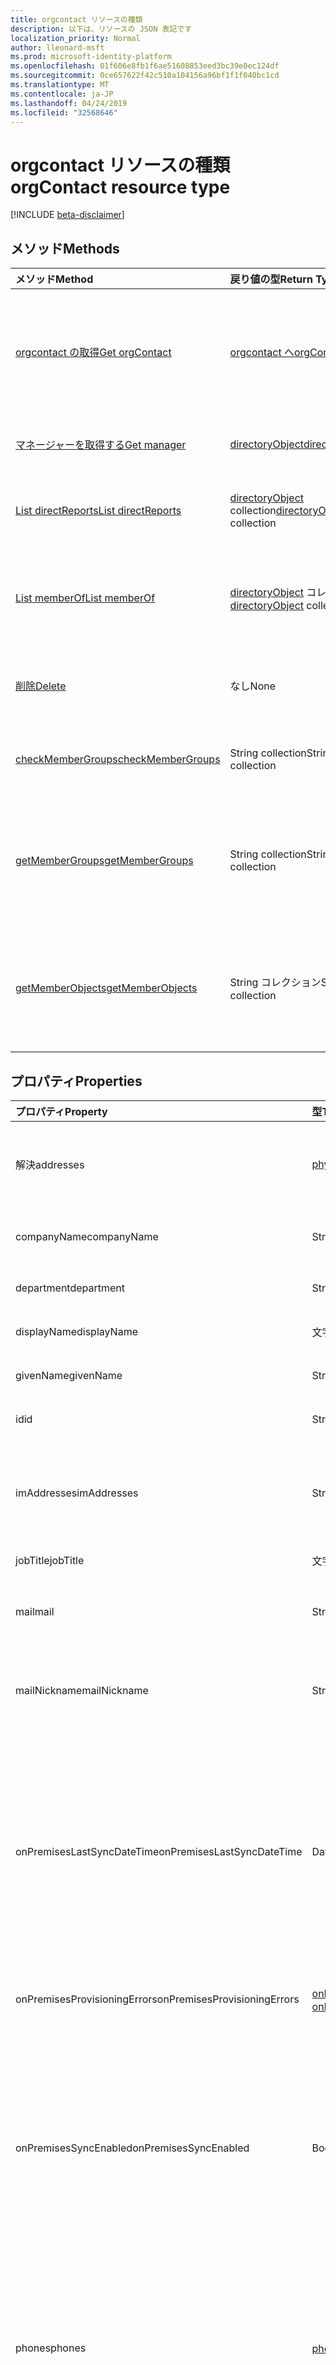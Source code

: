 ```yaml
---
title: orgcontact リソースの種類
description: 以下は、リソースの JSON 表記です
localization_priority: Normal
author: lleonard-msft
ms.prod: microsoft-identity-platform
ms.openlocfilehash: 01f606e8fb1f6ae51608853eed3bc39e0ec124df
ms.sourcegitcommit: 0ce657622f42c510a104156a96bf1f1f040bc1cd
ms.translationtype: MT
ms.contentlocale: ja-JP
ms.lasthandoff: 04/24/2019
ms.locfileid: "32568646"
---
```

# <a name="orgcontact-resource-type"></a><span data-ttu-id="617ef-103">orgcontact リソースの種類</span><span class="sxs-lookup"><span data-stu-id="617ef-103">orgContact resource type</span></span>

[!INCLUDE [beta-disclaimer](../../includes/beta-disclaimer.md)]

## <a name="methods"></a><span data-ttu-id="617ef-104">メソッド</span><span class="sxs-lookup"><span data-stu-id="617ef-104">Methods</span></span>

| <span data-ttu-id="617ef-105">メソッド</span><span class="sxs-lookup"><span data-stu-id="617ef-105">Method</span></span>           | <span data-ttu-id="617ef-106">戻り値の型</span><span class="sxs-lookup"><span data-stu-id="617ef-106">Return Type</span></span>    |<span data-ttu-id="617ef-107">説明</span><span class="sxs-lookup"><span data-stu-id="617ef-107">Description</span></span>|
|:---------------|:--------|:----------|
|[<span data-ttu-id="617ef-108">orgcontact の取得</span><span class="sxs-lookup"><span data-stu-id="617ef-108">Get orgContact</span></span>](../api/orgcontact-get.md) | [<span data-ttu-id="617ef-109">orgcontact へ</span><span class="sxs-lookup"><span data-stu-id="617ef-109">orgContact</span></span>](orgcontact.md) |<span data-ttu-id="617ef-110">orgcontact オブジェクトのプロパティと関係を読み取ります。</span><span class="sxs-lookup"><span data-stu-id="617ef-110">Read properties and relationships of orgContact object.</span></span>|
|[<span data-ttu-id="617ef-111">マネージャーを取得する</span><span class="sxs-lookup"><span data-stu-id="617ef-111">Get manager</span></span>](../api/orgcontact-get-manager.md) |[<span data-ttu-id="617ef-112">directoryObject</span><span class="sxs-lookup"><span data-stu-id="617ef-112">directoryObject</span></span>](directoryobject.md)| <span data-ttu-id="617ef-113">連絡先の上司を取得します。</span><span class="sxs-lookup"><span data-stu-id="617ef-113">Get the contact's manager.</span></span>|
|[<span data-ttu-id="617ef-114">List directReports</span><span class="sxs-lookup"><span data-stu-id="617ef-114">List directReports</span></span>](../api/orgcontact-list-directreports.md) |<span data-ttu-id="617ef-115">[directoryObject](directoryobject.md) collection</span><span class="sxs-lookup"><span data-stu-id="617ef-115">[directoryObject](directoryobject.md) collection</span></span>| <span data-ttu-id="617ef-116">連絡先の直属の部下を一覧表示します。</span><span class="sxs-lookup"><span data-stu-id="617ef-116">List the contact's direct reports.</span></span>|
|[<span data-ttu-id="617ef-117">List memberOf</span><span class="sxs-lookup"><span data-stu-id="617ef-117">List memberOf</span></span>](../api/orgcontact-list-memberof.md) |<span data-ttu-id="617ef-118">[directoryObject](directoryobject.md) コレクション</span><span class="sxs-lookup"><span data-stu-id="617ef-118">[directoryObject](directoryobject.md) collection</span></span>| <span data-ttu-id="617ef-119">memberOf オブジェクトのコレクションを取得します。</span><span class="sxs-lookup"><span data-stu-id="617ef-119">Get a memberOf object collection.</span></span>|
|[<span data-ttu-id="617ef-120">削除</span><span class="sxs-lookup"><span data-stu-id="617ef-120">Delete</span></span>](../api/orgcontact-delete.md) | <span data-ttu-id="617ef-121">なし</span><span class="sxs-lookup"><span data-stu-id="617ef-121">None</span></span> |<span data-ttu-id="617ef-122">orgcontact オブジェクトを削除します。</span><span class="sxs-lookup"><span data-stu-id="617ef-122">Delete orgContact object.</span></span> |
|[<span data-ttu-id="617ef-123">checkMemberGroups</span><span class="sxs-lookup"><span data-stu-id="617ef-123">checkMemberGroups</span></span>](../api/orgcontact-checkmembergroups.md)|<span data-ttu-id="617ef-124">String collection</span><span class="sxs-lookup"><span data-stu-id="617ef-124">String collection</span></span>| <span data-ttu-id="617ef-125">グループのメンバーシップを確認します。</span><span class="sxs-lookup"><span data-stu-id="617ef-125">Check for group membership.</span></span> |
|[<span data-ttu-id="617ef-126">getMemberGroups</span><span class="sxs-lookup"><span data-stu-id="617ef-126">getMemberGroups</span></span>](../api/orgcontact-getmembergroups.md)|<span data-ttu-id="617ef-127">String collection</span><span class="sxs-lookup"><span data-stu-id="617ef-127">String collection</span></span>| <span data-ttu-id="617ef-128">指定した連絡先がメンバーであるすべてのグループを取得します。</span><span class="sxs-lookup"><span data-stu-id="617ef-128">Return all the groups that the specified contact is a member of.</span></span> |
|[<span data-ttu-id="617ef-129">getMemberObjects</span><span class="sxs-lookup"><span data-stu-id="617ef-129">getMemberObjects</span></span>](../api/orgcontact-getmemberobjects.md)|<span data-ttu-id="617ef-130">String コレクション</span><span class="sxs-lookup"><span data-stu-id="617ef-130">String collection</span></span>| <span data-ttu-id="617ef-131">連絡先がメンバーである directoryobjects の一覧を返します。</span><span class="sxs-lookup"><span data-stu-id="617ef-131">Returns a list of directoryObjects the contact is a member of.</span></span> |

## <a name="properties"></a><span data-ttu-id="617ef-132">プロパティ</span><span class="sxs-lookup"><span data-stu-id="617ef-132">Properties</span></span>

| <span data-ttu-id="617ef-133">プロパティ</span><span class="sxs-lookup"><span data-stu-id="617ef-133">Property</span></span>     | <span data-ttu-id="617ef-134">型</span><span class="sxs-lookup"><span data-stu-id="617ef-134">Type</span></span>   |<span data-ttu-id="617ef-135">説明</span><span class="sxs-lookup"><span data-stu-id="617ef-135">Description</span></span>|
|:---------------|:--------|:----------|
| <span data-ttu-id="617ef-136">解決</span><span class="sxs-lookup"><span data-stu-id="617ef-136">addresses</span></span>                    | [<span data-ttu-id="617ef-137">physicalOfficeAddress</span><span class="sxs-lookup"><span data-stu-id="617ef-137">physicalOfficeAddress</span></span>](physicalofficeaddress.md)            | <span data-ttu-id="617ef-138">この組織の連絡先の住所。</span><span class="sxs-lookup"><span data-stu-id="617ef-138">Postal addresses for this organizational contact.</span></span> <span data-ttu-id="617ef-139">現時点では、連絡先には1つの物理的な住所しかありません。</span><span class="sxs-lookup"><span data-stu-id="617ef-139">For now a contact can only have one physical address.</span></span> |
| <span data-ttu-id="617ef-140">companyName</span><span class="sxs-lookup"><span data-stu-id="617ef-140">companyName</span></span>                  | <span data-ttu-id="617ef-141">String</span><span class="sxs-lookup"><span data-stu-id="617ef-141">String</span></span>                                                    | <span data-ttu-id="617ef-142">この組織の連絡先が所属する会社の名前。</span><span class="sxs-lookup"><span data-stu-id="617ef-142">Name of the company that this organizational contact belong to.</span></span>                                                                                                                                                                                                                                                                                                                 |
| <span data-ttu-id="617ef-143">department</span><span class="sxs-lookup"><span data-stu-id="617ef-143">department</span></span>                   | <span data-ttu-id="617ef-144">String</span><span class="sxs-lookup"><span data-stu-id="617ef-144">String</span></span>                                                     | <span data-ttu-id="617ef-145">連絡先が機能する部署の名前。</span><span class="sxs-lookup"><span data-stu-id="617ef-145">The name for the department in which the contact works.</span></span>                                                                                                                                                                                                                                                                                                                                |
| <span data-ttu-id="617ef-146">displayName</span><span class="sxs-lookup"><span data-stu-id="617ef-146">displayName</span></span>                  | <span data-ttu-id="617ef-147">文字列型 (String)</span><span class="sxs-lookup"><span data-stu-id="617ef-147">String</span></span>                                                     | <span data-ttu-id="617ef-148">この組織の連絡先の表示名。</span><span class="sxs-lookup"><span data-stu-id="617ef-148">Display name for this organizational contact.</span></span>                                                                                                                                                                                                                                                                                                                                   |
| <span data-ttu-id="617ef-149">givenName</span><span class="sxs-lookup"><span data-stu-id="617ef-149">givenName</span></span>                    | <span data-ttu-id="617ef-150">String</span><span class="sxs-lookup"><span data-stu-id="617ef-150">String</span></span>                                                     | <span data-ttu-id="617ef-151">この組織の連絡先の最初の名前。</span><span class="sxs-lookup"><span data-stu-id="617ef-151">First name for this organizational contact.</span></span>                                                                                                                                                                                                                                                                                                                                     |
| <span data-ttu-id="617ef-152">id</span><span class="sxs-lookup"><span data-stu-id="617ef-152">id</span></span>                           | <span data-ttu-id="617ef-153">String</span><span class="sxs-lookup"><span data-stu-id="617ef-153">String</span></span>                                                     | <span data-ttu-id="617ef-154">この組織の連絡先の一意の識別子。</span><span class="sxs-lookup"><span data-stu-id="617ef-154">Unique identifier for this organizational contact.</span></span>                                                                                                                                                                                                                                                                                                                             |
| <span data-ttu-id="617ef-155">imAddresses</span><span class="sxs-lookup"><span data-stu-id="617ef-155">imAddresses</span></span>                  | <span data-ttu-id="617ef-156">String collection</span><span class="sxs-lookup"><span data-stu-id="617ef-156">String collection</span></span>                          | <span data-ttu-id="617ef-157">この組織の連絡先の IM アドレスのリスト。</span><span class="sxs-lookup"><span data-stu-id="617ef-157">List of IM addresses for this organizational contact.</span></span> <span data-ttu-id="617ef-158">現時点では、連絡先は SIP アドレスを1つだけ持つことができます。</span><span class="sxs-lookup"><span data-stu-id="617ef-158">For now a contact can only have one SIP address.</span></span>                                                                                                                                                                                                                        |
| <span data-ttu-id="617ef-159">jobTitle</span><span class="sxs-lookup"><span data-stu-id="617ef-159">jobTitle</span></span>                     | <span data-ttu-id="617ef-160">文字列</span><span class="sxs-lookup"><span data-stu-id="617ef-160">String</span></span>                                                     | <span data-ttu-id="617ef-161">この組織の連絡先の役職。</span><span class="sxs-lookup"><span data-stu-id="617ef-161">Job title for this organizational contact.</span></span>                                                                                                                                                                                                                                                                                                                                      |
|<span data-ttu-id="617ef-162">mail</span><span class="sxs-lookup"><span data-stu-id="617ef-162">mail</span></span>|<span data-ttu-id="617ef-163">String</span><span class="sxs-lookup"><span data-stu-id="617ef-163">String</span></span>| <span data-ttu-id="617ef-164">連絡先の SMTP アドレス (例: "jeff@contoso.onmicrosoft.com")。</span><span class="sxs-lookup"><span data-stu-id="617ef-164">The SMTP address for the contact, for example, "jeff@contoso.onmicrosoft.com".</span></span> |
| <span data-ttu-id="617ef-165">mailNickname</span><span class="sxs-lookup"><span data-stu-id="617ef-165">mailNickname</span></span>                 | <span data-ttu-id="617ef-166">String</span><span class="sxs-lookup"><span data-stu-id="617ef-166">String</span></span>                                                     | <span data-ttu-id="617ef-167">この組織の連絡先の電子メールエイリアス (電子メールアドレスの保留中の @ 記号の前にある部分)。</span><span class="sxs-lookup"><span data-stu-id="617ef-167">Email alias (portion of email address pre-pending the @ symbol) for this organizational contact.</span></span>                                                                                                                                                                                                                                                                                |
| <span data-ttu-id="617ef-168">onPremisesLastSyncDateTime</span><span class="sxs-lookup"><span data-stu-id="617ef-168">onPremisesLastSyncDateTime</span></span>   | <span data-ttu-id="617ef-169">DateTimeOffset</span><span class="sxs-lookup"><span data-stu-id="617ef-169">DateTimeOffset</span></span>                                             | <span data-ttu-id="617ef-170">この組織の連絡先が、オンプレミスの AD から最後に同期された日時。</span><span class="sxs-lookup"><span data-stu-id="617ef-170">Date and time when this organizational contact was last synchronized from on-premises AD.</span></span> <span data-ttu-id="617ef-171">Timestamp 型は、ISO 8601 形式を使用して日付と時刻の情報を表します。これは常に UTC 時間です。</span><span class="sxs-lookup"><span data-stu-id="617ef-171">The Timestamp type represents date and time information using ISO 8601 format and is always in UTC time.</span></span> <span data-ttu-id="617ef-172">たとえば、2014 年 1 月 1 日午前 0 時 (UTC) は、'2014-01-01T00:00:00Z'.のようになります。</span><span class="sxs-lookup"><span data-stu-id="617ef-172">For example, midnight UTC on Jan 1, 2014 would look like this: '2014-01-01T00:00:00Z'.</span></span>   |
| <span data-ttu-id="617ef-173">onPremisesProvisioningErrors</span><span class="sxs-lookup"><span data-stu-id="617ef-173">onPremisesProvisioningErrors</span></span> |<span data-ttu-id="617ef-174">[onPremisesProvisioningError](onpremisesprovisioningerror.md) コレクション</span><span class="sxs-lookup"><span data-stu-id="617ef-174">[onPremisesProvisioningError](onpremisesprovisioningerror.md) collection</span></span>       | <span data-ttu-id="617ef-175">この組織の連絡先の同期プロビジョニングエラーの一覧。</span><span class="sxs-lookup"><span data-stu-id="617ef-175">List of any synchronization provisioning errors for this organizational contact.</span></span>                                                                                                                                                                                                                                                                                                |
|<span data-ttu-id="617ef-176">onPremisesSyncEnabled</span><span class="sxs-lookup"><span data-stu-id="617ef-176">onPremisesSyncEnabled</span></span>|<span data-ttu-id="617ef-177">Boolean</span><span class="sxs-lookup"><span data-stu-id="617ef-177">Boolean</span></span>|<span data-ttu-id="617ef-178">このオブジェクトがオンプレミスのディレクトリから同期されている場合は**true** 。このオブジェクトがオンプレミスのディレクトリから最初に同期されていて、同期されておらず Exchange にある場合は、 **false**になります。このオブジェクトがオンプレミスのディレクトリから同期されたことがない場合は**null** (既定値)。</span><span class="sxs-lookup"><span data-stu-id="617ef-178">**true** if this object is synced from an on-premises directory; **false** if this object was originally synced from an on-premises directory but is no longer synced and now mastered in Exchange; **null** if this object has never been synced from an on-premises directory (default).</span></span>|
| <span data-ttu-id="617ef-179">phones</span><span class="sxs-lookup"><span data-stu-id="617ef-179">phones</span></span>                       | <span data-ttu-id="617ef-180">[phone](phone.md) コレクション</span><span class="sxs-lookup"><span data-stu-id="617ef-180">[phone](phone.md) collection</span></span>                            | <span data-ttu-id="617ef-181">この組織の連絡先の電話のリスト。</span><span class="sxs-lookup"><span data-stu-id="617ef-181">List of phones for this organizational contact.</span></span> <span data-ttu-id="617ef-182">電話の種類は、mobile、business、および businessfax にすることができます。</span><span class="sxs-lookup"><span data-stu-id="617ef-182">Phone types can be mobile, business, and businessFax.</span></span> <span data-ttu-id="617ef-183">コレクションには、それぞれの種類のうち1つだけ存在できます。</span><span class="sxs-lookup"><span data-stu-id="617ef-183">Only one of each type can ever be present in the collection.</span></span>                                                                                                                       |
| <span data-ttu-id="617ef-184">proxyAddresses</span><span class="sxs-lookup"><span data-stu-id="617ef-184">proxyAddresses</span></span>               | <span data-ttu-id="617ef-185">String collection</span><span class="sxs-lookup"><span data-stu-id="617ef-185">String collection</span></span>                                         | <span data-ttu-id="617ef-186">たとえば、["smtp: bob@contoso.com", "smtp: bob@sales.contoso.com"] のようになります。</span><span class="sxs-lookup"><span data-stu-id="617ef-186">For example: ["SMTP: bob@contoso.com", "smtp: bob@sales.contoso.com"].</span></span> <span data-ttu-id="617ef-187">複数値プロパティのフィルター式には **any** 演算子が必要です。</span><span class="sxs-lookup"><span data-stu-id="617ef-187">The **any** operator is required for filter expressions on multi-valued properties.</span></span> <span data-ttu-id="617ef-188">フィルター \$をサポートします。</span><span class="sxs-lookup"><span data-stu-id="617ef-188">Supports \$filter.</span></span>                                                                                                                                                                               |
| <span data-ttu-id="617ef-189">surname</span><span class="sxs-lookup"><span data-stu-id="617ef-189">surname</span></span>                      | <span data-ttu-id="617ef-190">String</span><span class="sxs-lookup"><span data-stu-id="617ef-190">String</span></span>                                                     | <span data-ttu-id="617ef-191">この組織の連絡先の姓。</span><span class="sxs-lookup"><span data-stu-id="617ef-191">Last name for this organizational contact.</span></span>                          |

## <a name="relationships"></a><span data-ttu-id="617ef-192">リレーションシップ</span><span class="sxs-lookup"><span data-stu-id="617ef-192">Relationships</span></span>

| <span data-ttu-id="617ef-193">リレーションシップ</span><span class="sxs-lookup"><span data-stu-id="617ef-193">Relationship</span></span> | <span data-ttu-id="617ef-194">型</span><span class="sxs-lookup"><span data-stu-id="617ef-194">Type</span></span>   |<span data-ttu-id="617ef-195">説明</span><span class="sxs-lookup"><span data-stu-id="617ef-195">Description</span></span>|
|:---------------|:--------|:----------|
|<span data-ttu-id="617ef-196">directReports</span><span class="sxs-lookup"><span data-stu-id="617ef-196">directReports</span></span>|<span data-ttu-id="617ef-197">[directoryObject](directoryobject.md) collection</span><span class="sxs-lookup"><span data-stu-id="617ef-197">[directoryObject](directoryobject.md) collection</span></span>| <span data-ttu-id="617ef-198">連絡先の直属の部下。</span><span class="sxs-lookup"><span data-stu-id="617ef-198">The contact's direct reports.</span></span> <span data-ttu-id="617ef-199">(上司プロパティがこの連絡先に設定されているユーザーと連絡先) 読み取り専用です。</span><span class="sxs-lookup"><span data-stu-id="617ef-199">(The users and contacts that have their manager property set to this contact.)  Read-only.</span></span> <span data-ttu-id="617ef-200">Null 許容型。</span><span class="sxs-lookup"><span data-stu-id="617ef-200">Nullable.</span></span>|
|<span data-ttu-id="617ef-201">manager</span><span class="sxs-lookup"><span data-stu-id="617ef-201">manager</span></span>|[<span data-ttu-id="617ef-202">directoryObject</span><span class="sxs-lookup"><span data-stu-id="617ef-202">directoryObject</span></span>](directoryobject.md)| <span data-ttu-id="617ef-203">この連絡先の上司であるユーザーまたは連絡先。</span><span class="sxs-lookup"><span data-stu-id="617ef-203">The user or contact that is this contact's manager.</span></span> <span data-ttu-id="617ef-204">読み取り専用。</span><span class="sxs-lookup"><span data-stu-id="617ef-204">Read-only.</span></span>|
|<span data-ttu-id="617ef-205">memberOf</span><span class="sxs-lookup"><span data-stu-id="617ef-205">memberOf</span></span>|<span data-ttu-id="617ef-206">[directoryObject](directoryobject.md) コレクション</span><span class="sxs-lookup"><span data-stu-id="617ef-206">[directoryObject](directoryobject.md) collection</span></span>| <span data-ttu-id="617ef-207">この連絡先がメンバーになっているグループ。</span><span class="sxs-lookup"><span data-stu-id="617ef-207">Groups that this contact is a member of.</span></span> <span data-ttu-id="617ef-208">読み取り専用。</span><span class="sxs-lookup"><span data-stu-id="617ef-208">Read-only.</span></span> <span data-ttu-id="617ef-209">Null 許容型。</span><span class="sxs-lookup"><span data-stu-id="617ef-209">Nullable.</span></span>|

## <a name="json-representation"></a><span data-ttu-id="617ef-210">JSON 表記</span><span class="sxs-lookup"><span data-stu-id="617ef-210">JSON representation</span></span>

<span data-ttu-id="617ef-211">以下は、リソースの JSON 表記です</span><span class="sxs-lookup"><span data-stu-id="617ef-211">Here is a JSON representation of the resource</span></span>

<!-- {
  "blockType": "resource",
  "optionalProperties": [
    "directReports",
    "manager",
    "memberOf"
  ],
  "@odata.type": "microsoft.graph.orgcontact"
}-->

```json
{
  "addresses": [{"@odata.type": "microsoft.graph.physicalOfficeAddress"}],
  "companyName": "string",
  "department": "string",
  "displayName": "string",
  "givenName": "string",
  "id": "string (identifier)",
  "jobTitle": "string",
  "mail": "string",
  "mailNickname": "string",
  "onPremisesLastSyncDateTime": "string (timestamp)",
  "onPremisesProvisioningErrors": [{"@odata.type": "microsoft.graph.onPremisesProvisioningError"}],
  "onPremisesSyncEnabled": true,
  "phones": [{"@odata.type": "microsoft.graph.phone"}],
  "proxyAddresses": ["string"],
  "surname": "string"
}
```

<!-- uuid: 8fcb5dbc-d5aa-4681-8e31-b001d5168d79
2015-10-25 14:57:30 UTC -->
<!--
{
  "type": "#page.annotation",
  "description": "orgContact resource",
  "keywords": "",
  "section": "documentation",
  "tocPath": "",
  "suppressions": [
    "Error: /api-reference/beta/resources/orgcontact.md:\r\n      Exception processing links.\r\n    System.ArgumentException: Link Definition was null. Link text: !INCLUDE [beta-disclaimer](../../includes/beta-disclaimer.md)\r\n      at ApiDoctor.Validation.DocFile.get_LinkDestinations()\r\n      at ApiDoctor.Validation.DocSet.ValidateLinks(Boolean includeWarnings, String[] relativePathForFiles, IssueLogger issues, Boolean requireFilenameCaseMatch, Boolean printOrphanedFiles)"
  ]
}
-->
